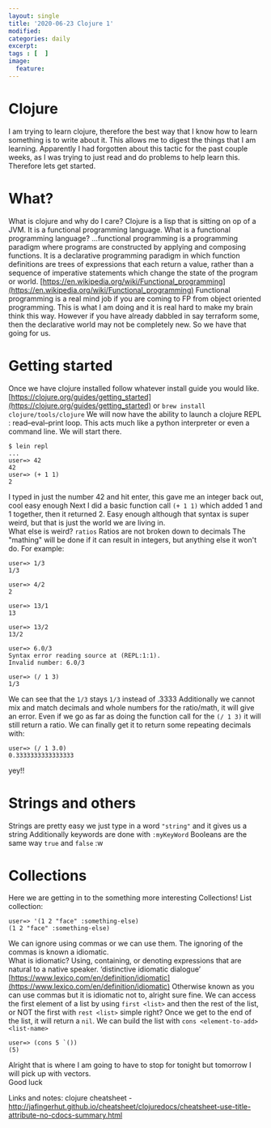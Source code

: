 ```yaml
---
layout: single
title: '2020-06-23 Clojure 1'
modified:
categories: daily
excerpt:
tags : [  ]
image:
  feature:
---
```

# Clojure
I am trying to learn clojure, therefore the best way that I know how to learn something is to write about it.  This allows me to digest the things that I am learning.  Apparently I had forgotten about this tactic for the past couple weeks, as I was trying to just read and do problems to help learn this.  Therefore lets get started.
# What?
What is clojure and why do I care?
Clojure is a lisp that is sitting on op of a JVM.
It is a functional programming language.
What is a functional programming language?
...functional programming is a programming paradigm where programs are constructed by applying and composing functions. It is a declarative programming paradigm in which function definitions are trees of expressions that each return a value, rather than a sequence of imperative statements which change the state of the program or world.
[https://en.wikipedia.org/wiki/Functional_programming](https://en.wikipedia.org/wiki/Functional_programming)
Functional programming is a real mind job if you are coming to FP from object oriented programming. This is what I am doing and it is real hard to make my brain think this way.  However if you have already dabbled in say terraform some, then the declarative world may not be completely new.  So we have that going for us.

# Getting started
Once we have clojure installed follow whatever install guide you would like.  [https://clojure.org/guides/getting_started](https://clojure.org/guides/getting_started) or `brew install clojure/tools/clojure`
We will now have the ability to launch a clojure REPL : read–eval–print loop.  This acts much like a python interpreter or even a command line.  We will start there.
```
$ lein repl
...
user=> 42
42
user=> (+ 1 1)
2
```
I typed in just the number 42 and hit enter, this gave me an integer back out, cool easy enough
Next I did a basic function call `(+ 1 1)` which added 1 and 1 together, then it returned 2.   Easy enough although that syntax is super weird, but that is just the world we are living in.   
What else is weird? `ratios`
Ratios are not broken down to decimals   The "mathing" will be done if it can result in integers, but anything else it won't do. 
For example:
```
user=> 1/3
1/3

user=> 4/2
2

user=> 13/1
13

user=> 13/2
13/2

user=> 6.0/3
Syntax error reading source at (REPL:1:1).
Invalid number: 6.0/3

user=> (/ 1 3)
1/3
```
We can see that the `1/3` stays `1/3` instead of .3333
Additionally we cannot mix and match decimals and whole numbers for the ratio/math, it will give an error.
Even if we go as far as doing the function call for the `(/ 1 3)` it will still return a ratio.
We can finally get it to return some repeating decimals with: 
```
user=> (/ 1 3.0)
0.3333333333333333
```
yey!!

# Strings and others
Strings are pretty easy we just type in a word `"string"` and it gives us a string 
Additionally keywords are done with `:myKeyWord`
Booleans are the same way `true` and `false`
:w

# Collections
Here we are getting in to the something more interesting Collections!
List collection: 
```
user=> '(1 2 "face" :something-else)
(1 2 "face" :something-else)
```
We can ignore using commas or we can use them. The ignoring of the commas is known a idiomatic.  
What is idiomatic?
Using, containing, or denoting expressions that are natural to a native speaker.
‘distinctive idiomatic dialogue’
[https://www.lexico.com/en/definition/idiomatic](https://www.lexico.com/en/definition/idiomatic)
Otherwise known as you can use commas but it is idiomatic not to,  alright sure fine.
We can access the first element of a list by using `first <list>` and then the rest of the list, or NOT the first with `rest <list>` simple right?
Once we get to the end of the list, it will return a `nil`.
We can build the list with `cons <element-to-add> <list-name>`  
```
user=> (cons 5 `())
(5)
```
Alright that is where I am going to have to stop for tonight but tomorrow I will pick up with vectors.  
Good luck


Links and notes:
clojure cheatsheet - http://jafingerhut.github.io/cheatsheet/clojuredocs/cheatsheet-use-title-attribute-no-cdocs-summary.html

